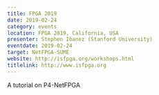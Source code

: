 ```yaml
---
title: FPGA 2019
date: 2019-02-24
category: events
location: FPGA 2019, California, USA
presenter: Stephen Ibanez (Stanford University)
eventdate: 2019-02-24
target: NetFPGA-SUME
website: http://isfpga.org/workshops.html
titlelink: http://www.isfpga.org
---
```


A tutorial on P4-NetFPGA
